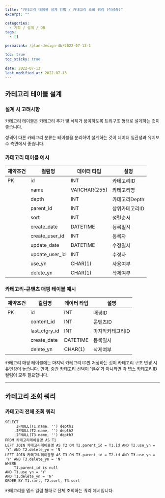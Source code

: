 ```yaml
---
title: "카테고리 테이블 설계 방법 / 카테고리 조회 쿼리 (작성중)"
excerpt: ""

categories:
  - 기획 / 설계 / DB
tags:
  - []

permalink: /plan-design-db/2022-07-13-1

toc: true
toc_sticky: true
 
date: 2022-07-13
last_modified_at: 2022-07-13
---
```


## 카테고리 테이블 설계

### 설계 시 고려사항
카테고리 테이블은 카테고리 추가 및 삭제가 용이하도록 트리구조 형태로 설계하는 것이 좋습니다.

성격이 다른 카테고리 분류는 테이블을 분리하여 설계하는 것이 데이터 일관성과 유지보수 측면에서 좋습니다.

### 카테고리 테이블 예시
<table>
  <thead>
    <tr>
      <th>제약조건</th>
      <th>컬럼명</th>
      <th>데이터 타입</th>
      <th>설명</th>
    </tr>
  </thead>
  <tbody>
    <tr>
      <td>PK</td>
      <td>id</td>
      <td>INT</td>
      <td>카테고리ID</td>
    </tr>
    <tr>
      <td></td>
      <td>name</td>
      <td>VARCHAR(255)</td>
      <td>카테고리명</td>
    </tr>
    <tr>
      <td></td>
      <td>depth</td>
      <td>INT</td>
      <td>카테고리Depth</td>
    </tr>
    <tr>
      <td></td>
      <td>parent_id</td>
      <td>INT</td>
      <td>상위카테고리ID</td>
    </tr>
    <tr>
      <td></td>
      <td>sort</td>
      <td>INT</td>
      <td>정렬순서</td>
    </tr>
    <tr>
      <td></td>
      <td>create_date</td>
      <td>DATETIME</td>
      <td>등록일시</td>
    </tr>
    <tr>
      <td></td>
      <td>create_user_id</td>
      <td>INT</td>
      <td>등록자</td>
    </tr>
    <tr>
      <td></td>
      <td>update_date</td>
      <td>DATETIME</td>
      <td>수정일시</td>
    </tr>
    <tr>
      <td></td>
      <td>update_user_id</td>
      <td>INT</td>
      <td>수정자</td>
    </tr>
    <tr>
      <td></td>
      <td>use_yn</td>
      <td>CHAR(1)</td>
      <td>사용여부</td>
    </tr>
    <tr>
      <td></td>
      <td>delete_yn</td>
      <td>CHAR(1)</td>
      <td>삭제여부</td>
    </tr>
  </tbody>
</table>

### 카테고리-콘텐츠 매핑 테이블 예시
<table>
  <thead>
    <tr>
      <th>제약조건</th>
      <th>컬럼명</th>
      <th>데이터 타입</th>
      <th>설명</th>
    </tr>
  </thead>
  <tbody>
    <tr>
      <td>PK</td>
      <td>id</td>
      <td>INT</td>
      <td>매핑ID</td>
    </tr>
    <tr>
      <td></td>
      <td>content_id</td>
      <td>INT</td>
      <td>콘텐츠ID</td>
    </tr>
    <tr>
      <td></td>
      <td>last_ctgry_id</td>
      <td>INT</td>
      <td>마지막카테고리ID</td>
    </tr>
    <tr>
      <td></td>
      <td>create_date</td>
      <td>DATETIME</td>
      <td>등록일시</td>
    </tr>
    <tr>
      <td></td>
      <td>delete_yn</td>
      <td>CHAR(1)</td>
      <td>삭제여부</td>
    </tr>
  </tbody>
</table>
카테고리 매핑 테이블에는 마지막 카테고리 ID만 저장하는 것이 카테고리 구조 변경 시 유연성이 높습니다.  
만약, 중간 카테고리 선택이 '필수'가 아니라면 각 뎁스 카테고리ID 컬럼이 모두 필요합니다.

---

## 카테고리 조회 쿼리

### 카테고리 전체 조회 쿼리
```
SELECT
	 IFNULL(T1.name, '') depth1
	,IFNULL(T2.name, '') depth2
	,IFNULL(T3.name, '') depth3
FROM 카테고리테이블명 AS T1
LEFT JOIN 카테고리테이블명 AS T2 ON T2.parent_id = T1.id AND T2.use_yn = 'Y' AND T2.delete_yn = 'N'
LEFT JOIN 카테고리테이블명 AS T3 ON T3.parent_id = T2.id AND T3.use_yn = 'Y' AND T3.delete_yn = 'N'
WHERE
	T1.parent_id is null
AND T1.use_yn = 'Y'
AND T1.delete_yn = 'N'
ORDER BY T1.sort, T2.sort, T3.sort
```
카테고리를 뎁스 컬럼 형태로 전체 조회하는 쿼리 예시입니다.